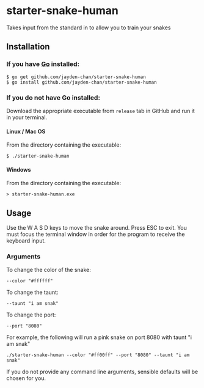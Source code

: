 # starter-snake-human
Takes input from the standard in to allow you to train your snakes

## Installation
### If you have [Go](https://golang.org/doc/install) installed:
```
$ go get github.com/jayden-chan/starter-snake-human
$ go install github.com/jayden-chan/starter-snake-human
```
### If you do not have Go installed:
Download the appropriate executable from `release` tab in GitHub and run it in your terminal.

#### Linux / Mac OS
From the directory containing the executable:
```
$ ./starter-snake-human
```

#### Windows
From the directory containing the executable:
```
> starter-snake-human.exe
```

## Usage
Use the W A S D keys to move the snake around. Press ESC to exit. You must focus the terminal window in order for the program to receive the keyboard input.

### Arguments
To change the color of the snake:
```
--color "#ffffff"
```

To change the taunt:
```
--taunt "i am snak"
```

To change the port:
```
--port "8080"
```

For example, the following will run a pink snake on port 8080 with taunt "i am snak"
```
./starter-snake-human --color "#ff00ff" --port "8080" --taunt "i am snak"
```

If you do not provide any command line arguments, sensible defaults will be chosen for you.
